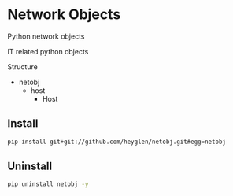 # Network Objects

Python network objects

IT related python objects

Structure
  * netobj
    * host
      * Host

## Install

```bash
pip install git+git://github.com/heyglen/netobj.git#egg=netobj
```

## Uninstall

```bash
pip uninstall netobj -y
```
